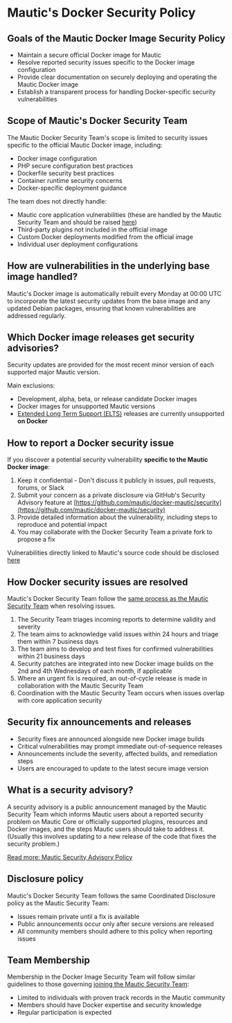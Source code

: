 # Mautic's Docker Security Policy

## Goals of the Mautic Docker Image Security Policy

- Maintain a secure official Docker image for Mautic
- Resolve reported security issues specific to the Docker image configuration
- Provide clear documentation on securely deploying and operating the Mautic Docker image
- Establish a transparent process for handling Docker-specific security vulnerabilities

## Scope of Mautic's Docker Security Team

The Mautic Docker Security Team's scope is limited to security issues specific to the official Mautic Docker image, including:

- Docker image configuration
- PHP secure configuration best practices
- Dockerfile security best practices
- Container runtime security concerns
- Docker-specific deployment guidance

The team does not directly handle:

- Mautic core application vulnerabilities (these are handled by the Mautic Security Team and should be raised [here](https://github.com/mautic/mautic/security/advisories/new))
- Third-party plugins not included in the official image
- Custom Docker deployments modified from the official image
- Individual user deployment configurations

## How are vulnerabilities in the underlying base image handled?

Mautic's Docker image is automatically rebuilt every Monday at 00:00 UTC to incorporate the latest security updates from the base image and any updated Debian packages, ensuring that known vulnerabilities are addressed regularly.

## Which Docker image releases get security advisories?

Security updates are provided for the most recent minor version of each supported major Mautic version.

Main exclusions:
- Development, alpha, beta, or release candidate Docker images
- Docker images for unsupported Mautic versions
- [Extended Long Term Support (ELTS)](https://mau.tc/elts) releases are currently unsupported **on Docker**

## How to report a Docker security issue

If you discover a potential security vulnerability **specific to the Mautic Docker image**:

1. Keep it confidential - Don't discuss it publicly in issues, pull requests, forums, or Slack
2. Submit your concern as a private disclosure via GitHub's Security Advisory feature at [https://github.com/mautic/docker-mautic/security](https://github.com/mautic/docker-mautic/security)
3. Provide detailed information about the vulnerability, including steps to reproduce and potential impact
4. You may collaborate with the Docker Security Team a private fork to propose a fix

Vulnerabilities directly linked to Mautic's source code should be disclosed [here](https://github.com/mautic/mautic/security)

## How Docker security issues are resolved

Mautic's Docker Security Team follow the [same process as the Mautic Security Team](https://mautic.org/security/how-security-issues-are-resolved/) when resolving issues.

1. The Security Team triages incoming reports to determine validity and severity
2. The team aims to acknowledge valid issues within 24 hours and triage them within 7 business days
3. The team aims to develop and test fixes for confirmed vulnerabilities within 21 business days
4. Security patches are integrated into new Docker image builds on the 2nd and 4th Wednesdays of each month, if applicable
5. Where an urgent fix is required, an out-of-cycle release is made in collaboration with the Mautic Security Team
6. Coordination with the Mautic Security Team occurs when issues overlap with core application security

## Security fix announcements and releases

- Security fixes are announced alongside new Docker image builds
- Critical vulnerabilities may prompt immediate out-of-sequence releases
- Announcements include the severity, affected builds, and remediation steps
- Users are encouraged to update to the latest secure image version

## What is a security advisory?

A security advisory is a public announcement managed by the Mautic Security Team which informs Mautic users about a reported security problem on Mautic Core or officially supported plugins, resources and Docker images, and the steps Mautic users should take to address it. (Usually this involves updating to a new release of the code that fixes the security problem.)

[Read more: Mautic Security Advisory Policy](https://www.mautic.org/mautic-security-team/mautic-security-advisory-policy)

## Disclosure policy

Mautic's Docker Security Team follows the same Coordinated Disclosure policy as the Mautic Security Team:

- Issues remain private until a fix is available
- Public announcements occur only after secure versions are released
- All community members should adhere to this policy when reporting issues

## Team Membership

Membership in the Docker Image Security Team will follow similar guidelines to those governing [joining the Mautic Security Team](https://mautic.org/security/how-to-join-the-security-team/):

- Limited to individuals with proven track records in the Mautic community
- Members should have Docker expertise and security knowledge
- Regular participation is expected

